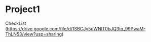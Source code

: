 # Project1
 CheckList (https://drive.google.com/file/d/1SBCJy5uWNlT0bJQ3tq_99PwaM-ThLN53/view?usp=sharing)
